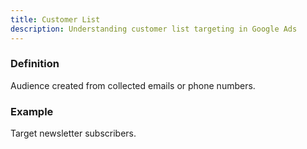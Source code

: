 ```yaml
---
title: Customer List
description: Understanding customer list targeting in Google Ads
---
```


### Definition
Audience created from collected emails or phone numbers.

### Example
Target newsletter subscribers.